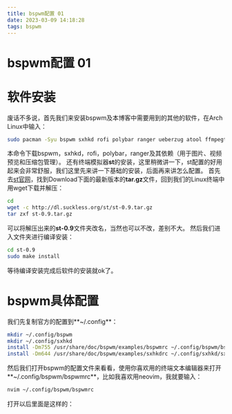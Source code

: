 ```yaml
---
title: bspwm配置 01
date: 2023-03-09 14:18:28
tags: bspwm
---
```


# bspwm配置 01
# 软件安装
废话不多说，首先我们来安装bspwm及本博客中需要用到的其他的软件，在Arch Linux中输入：
```bash
sudo pacman -Syu bspwm sxhkd rofi polybar ranger ueberzug atool ffmpegthumbnailer libcaca poppler xorg-appres xorg-server-devel --noconfirm
```
本命令下载bspwm，sxhkd，rofi，polybar，ranger及其依赖（用于图片、视频预览和压缩包管理）。
还有终端模拟器**st**的安装，这里稍微讲一下，st配置的好用起来会非常舒服，我们这里先来讲一下基础的安装，后面再来讲怎么配置。
首先去[st官网](http://st.suckless.org)，找到Download下面的最新版本的**tar.gz**文件，回到我们的Linux终端中用wget下载并解压：
```bash
cd
wget -c http://dl.suckless.org/st/st-0.9.tar.gz
tar zxf st-0.9.tar.gz
```
可以将解压出来的**st-0.9**文件夹改名，当然也可以不改，差别不大。
然后我们进入文件夹进行编译安装：
```bash
cd st-0.9
sudo make install
```
等待编译安装完成后软件的安装就ok了。

# bspwm具体配置

我们先复制官方的配置到**~/.config**：
```bash
mkdir ~/.config/bspwm
mkdir ~/.config/sxhkd
install -Dm755 /usr/share/doc/bspwm/examples/bspwmrc ~/.config/bspwm/bspwmrc
install -Dm644 /usr/share/doc/bspwm/examples/sxhkdrc ~/.config/sxhkd/sxhkdrc
```

然后我们打开bspwm的配置文件来看看，使用你喜欢用的终端文本编辑器来打开**~/.config/bspwm/bspwmrc**，比如我喜欢用neovim，我就要输入：
```bash
nvim ~/.config/bspwm/bspwmrc
```
打开以后里面是这样的：


